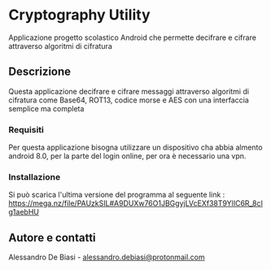# Cryptography Utility

Applicazione progetto scolastico Android che permette decifrare e cifrare attraverso algoritmi di cifratura

## Descrizione
Questa applicazione decifrare e cifrare messaggi attraverso algoritmi di cifratura
come Base64, ROT13, codice morse e AES con una interfaccia semplice ma completa

### Requisiti
Per questa applicazione bisogna utilizzare un dispositivo cha abbia almento android 8.0,
per la parte del login online, per ora è necessario una vpn.

### Installazione

Si può scarica l'ultima versione del programma al seguente link : https://mega.nz/file/PAUzkSIL#A9DUXw76O1JBGgyjLVcEXf38T9YlIC6R_8cIg1aebHU

## Autore e contatti

Alessandro De Biasi - alessandro.debiasi@protonmail.com  

